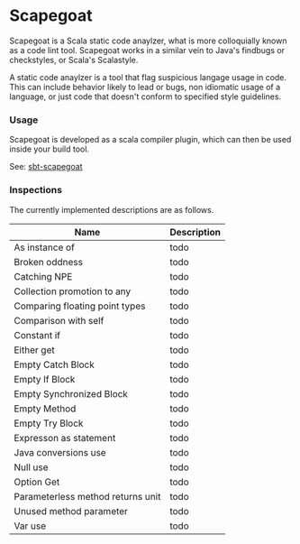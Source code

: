 Scapegoat
==========

Scapegoat is a Scala static code anaylzer, what is more colloquially known as a code lint tool. Scapegoat works in a similar vein to Java's findbugs or checkstyles, or Scala's Scalastyle.

A static code anaylzer is a tool that flag suspicious langage usage in code. This can include behavior likely to lead or bugs, non idiomatic usage of a language, or just code that doesn't conform to specified style guidelines.

### Usage
Scapegoat is developed as a scala compiler plugin, which can then be used inside your build tool.

See: [sbt-scapegoat](https://github.com/sksamuel/sbt-scapegoat)

### Inspections

The currently implemented descriptions are as follows.

|Name|Description|
|----|-----------|
| As instance of | todo |
| Broken oddness | todo |
| Catching NPE | todo |
| Collection promotion to any | todo |
| Comparing floating point types | todo |
| Comparison with self | todo |
| Constant if | todo |
| Either get | todo |
| Empty Catch Block | todo |
| Empty If Block | todo |
| Empty Synchronized Block | todo |
| Empty Method | todo |
| Empty Try Block | todo |
| Expresson as statement | todo |
| Java conversions use | todo |
| Null use | todo |
| Option Get| todo |
| Parameterless method returns unit | todo |
| Unused method parameter | todo |
| Var use | todo |

